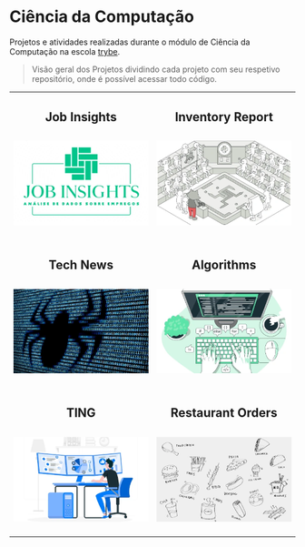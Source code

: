 # Ciência da Computação

Projetos e atividades realizadas durante o módulo de Ciência da Computação na escola [trybe](https://www.betrybe.com/).
>Visão geral dos Projetos dividindo cada projeto com seu respetivo repositório, onde é possível acessar todo código.

<table>
  <tr valign="top">
    <td width="50%" align="center">
      <h2>
        Job Insights
      <h2>
      <a href="https://github.com/davidrogger/trybe-project-job-insights">
      <img src="./readme-imgs/01_job_insights.webp">
      </a>
    </td>
    <td width="50%" align="center">
      <h2>
        Inventory Report
      <h2>
      <a href="https://github.com/davidrogger/trybe-project-inventory-report">
      <img src="./readme-imgs/02_inventory_report.webp">
      </a>
    </td>
  </tr>

  <tr valign="top">
    <td width="50%" align="center">
      <h2>
        Tech News
      <h2>
      <a href="https://github.com/davidrogger/trybe-project-tech-news">
      <img src="./readme-imgs/03_tech_news.webp">
      </a>
    </td>
    <td width="50%" align="center">
      <h2>
        Algorithms
      <h2>
      <a href="https://github.com/davidrogger/trybe-project-algorithms">
      <img src="./readme-imgs/04_algorithms.webp">
      </a>
    </td>
  </tr>

  <tr valign="top">
    <td width="50%" align="center">
      <h2>
        TING
      <h2>
      <a href="https://github.com/davidrogger/trybe-project-ting">
      <img src="./readme-imgs/05_ting.webp">
      </a>
    </td>
    <td width="50%" align="center">
      <h2>
        Restaurant Orders
      <h2>
      <a href="https://github.com/davidrogger/trybe-project-restaurant-orders">
      <img src="./readme-imgs/06_restaurant_orders.webp">
      </a>
    </td>
  </tr>

</table>
